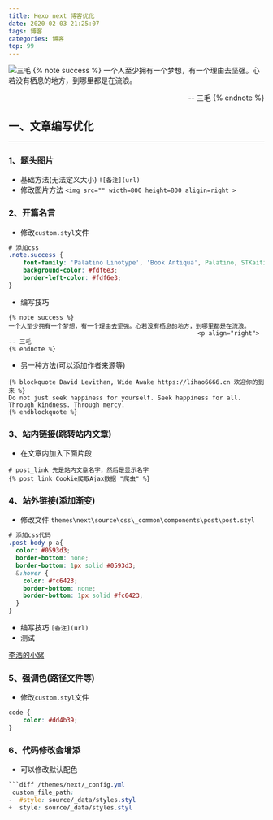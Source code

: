 ```yaml
---
title: Hexo next 博客优化
date: 2020-02-03 21:25:07
tags: 博客
categories: 博客
top: 99
---
```

![三毛](https://hexo-1257711631.cos.ap-nanjing.myqcloud.com/20200203215950.png)
{% note success %}
一个人至少拥有一个梦想，有一个理由去坚强。心若没有栖息的地方，到哪里都是在流浪。
                                                    <p align="right"> -- 三毛
{% endnote %}

## 一、文章编写优化
***
### 1、题头图片
* 基础方法(无法定义大小)
`![备注](url)`
* 修改图片方法
`<img src="" width=800 height=800 aligin=right >`
<!--more-->

### 2、开篇名言

* 修改`custom.styl`文件
```css
# 添加css
.note.success {
    font-family: 'Palatino Linotype', 'Book Antiqua', Palatino, STKaiti, KaiTi, SimKai, DFKai-SB, 'Lato', "PingFang SC", "Microsoft YaHei", sans-serif;
    background-color: #fdf6e3;
    border-left-color: #fdf6e3;
}
```
* 编写技巧
```
{% note success %}
一个人至少拥有一个梦想，有一个理由去坚强。心若没有栖息的地方，到哪里都是在流浪。
                                                    <p align="right"> -- 三毛
{% endnote %}
```
* 另一种方法(可以添加作者来源等)
```
{% blockquote David Levithan, Wide Awake https://lihao6666.cn 欢迎你的到来 %}
Do not just seek happiness for yourself. Seek happiness for all. Through kindness. Through mercy.
{% endblockquote %}
```

### 3、站内链接(跳转站内文章)
* 在文章内加入下面片段
```
# post_link 先是站内文章名字，然后是显示名字
{% post_link Cookie爬取Ajax数据 "爬虫" %}
```

### 4、站外链接(添加渐变)

* 修改文件 `themes\next\source\css\_common\components\post\post.styl`
```css
# 添加css代码
.post-body p a{
  color: #0593d3;
  border-bottom: none;
  border-bottom: 1px solid #0593d3;
  &:hover {
    color: #fc6423;
    border-bottom: none;
    border-bottom: 1px solid #fc6423;
  }
}
```
* 编写技巧
`[备注](url)` 
* 测试

[李浩的小窝](https://lihao6666.cn)

### 5、强调色(路径文件等)
* 修改`custom.styl`文件
```css
code {
    color: #dd4b39;
}
```

### 6、代码修改会增添
* 可以修改默认配色
```css
```diff /themes/next/_config.yml
 custom_file_path:
-  #style: source/_data/styles.styl
+  style: source/_data/styles.styl
``````


